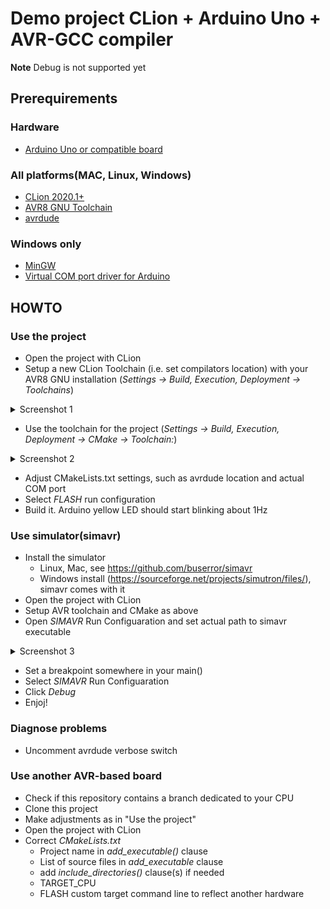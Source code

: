 # Demo project CLion + Arduino Uno + AVR-GCC compiler
**Note** Debug is not supported yet
## Prerequirements
### Hardware
- [Arduino Uno or compatible board](https://store.arduino.cc/usa/arduino-uno-rev3)
### All platforms(MAC, Linux, Windows)
- [CLion 2020.1+](https://jetbrains.com/clion)
- [AVR8 GNU Toolchain](https://www.microchip.com/mplab/avr-support/avr-and-arm-toolchains-c-compilers)
- [avrdude](https://download.savannah.gnu.org/releases/avrdude/)
### Windows only
- [MinGW](https://sourceforge.net/projects/mingw-w64/)
- [Virtual COM port driver for Arduino](https://www.arduino.cc/en/Guide/DriverInstallation)
 
## HOWTO

### Use the project
- Open the project with CLion
- Setup a new CLion Toolchain (i.e. set compilators location) with your AVR8 GNU installation (*Settings -> Build, Execution, Deployment -> Toolchains*)
<details>
<summary>Screenshot 1</summary>
 
![CLion Settings Part I](docs/settings_toolchains.png "CLion Settings Part I")
 
</details>

- Use the toolchain for the project (*Settings -> Build, Execution, Deployment -> CMake -> Toolchain:*)
<details>
<summary>Screenshot 2</summary>
 
![CLion Settings Part II](docs/settings_cmake.png "CLion Settings Part II")
 
</details>

- Adjust CMakeLists.txt settings, such as avrdude location and actual COM port
- Select *FLASH* run configuration
- Build it. Arduino yellow LED should start blinking about 1Hz
### Use simulator(simavr)
- Install the simulator
  - Linux, Mac, see https://github.com/buserror/simavr
  - Windows install (https://sourceforge.net/projects/simutron/files/), simavr comes with it
 - Open the project with CLion
 - Setup AVR toolchain and CMake as above
 - Open *SIMAVR* Run Configuaration and set actual path to simavr executable
<details>
<summary>Screenshot 3</summary>
 
![CLion Run Configuration](docs/run_config.png "CLion Run Configuration")
 
</details>

- Set a breakpoint somewhere in your main()
- Select *SIMAVR*  Run Configuaration
- Click *Debug*
- Enjoj!
### Diagnose problems
* Uncomment avrdude verbose switch

### Use another AVR-based board
- Check if this repository contains a branch dedicated to your CPU
- Clone this project
- Make adjustments as in "Use the project"
- Open the project with CLion
- Correct *CMakeLists.txt*
    - Project name  in *add_executable()* clause 
    - List of source files in *add_executable*  clause
    - add *include_directories()* clause(s) if needed 
    - TARGET_CPU
    - FLASH custom target command line to reflect another hardware
